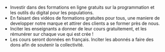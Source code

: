 
- Investir dans des formations en ligne gratuits sur la programmation et les outils du digital pour les populations.
- En faisant des vidéos de formations gratuites pour tous, une maniere de developper notre marque et attirer des clients a se former près de nous.
- Inciter les enseignants a donner de leur cours gratuitement, et les rémunérer sur chaque vue qui est crée !
- Les cours seront données en français. Inciter les abonnés a faire des dons afin de soutenir la collectivité.
